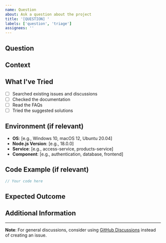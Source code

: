 ```yaml
---
name: Question
about: Ask a question about the project
title: '[QUESTION] '
labels: ['question', 'triage']
assignees: ''
---
```


## Question
<!-- Clear and concise question -->

## Context
<!-- Provide context about what you're trying to accomplish -->

## What I've Tried
<!-- Describe what you've already attempted -->
- [ ] Searched existing issues and discussions
- [ ] Checked the documentation
- [ ] Read the FAQs
- [ ] Tried the suggested solutions

## Environment (if relevant)
<!-- Complete if your question is environment-specific -->
- **OS**: [e.g., Windows 10, macOS 12, Ubuntu 20.04]
- **Node.js Version**: [e.g., 18.0.0]
- **Service**: [e.g., access-service, products-service]
- **Component**: [e.g., authentication, database, frontend]

## Code Example (if relevant)
<!-- If your question involves code, please provide a minimal example -->
```typescript
// Your code here
```

## Expected Outcome
<!-- What result are you hoping to achieve? -->

## Additional Information
<!-- Any other information that might be helpful -->

---

**Note**: For general discussions, consider using [GitHub Discussions](https://github.com/Ximplicity/enterprise-commerce-platform/discussions) instead of creating an issue.

